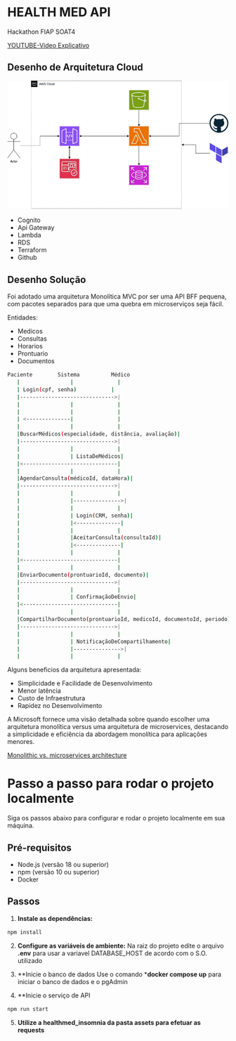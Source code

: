 # HEALTH MED API

Hackathon FIAP SOAT4

[YOUTUBE-Video Explicativo](https://youtu.be/Z9w4EmPU4Rs)

## Desenho de Arquitetura Cloud
![Diagrama de Arquitetura Cloud](./assets/cloud.jpg)

- Cognito
- Api Gateway
- Lambda
- RDS
- Terraform
- Github


## Desenho Solução
Foi adotado uma arquitetura Monolítica MVC por ser uma API BFF pequena, com pacotes separados para que uma quebra em microserviços seja fácil.

Entidades:
- Medicos
- Consultas
- Horarios
- Prontuario
- Documentos

``` sh
Paciente        Sistema          Médico
   |                |              |
   | Login(cpf, senha)           |
   |------------------------------>|
   |                |              |
   |                |              |
   | <--------------|              |
   |                |              |
   |BuscarMédicos(especialidade, distância, avaliação)|
   |------------------------------>|
   |                |              |
   |                | ListaDeMédicos|
   |<------------------------------|
   |                |              |
   |AgendarConsulta(médicoId, dataHora)|
   |------------------------------>|
   |                |              |
   |                |--------------->|
   |                |              |
   |                | Login(CRM, senha)|
   |                |<--------------|
   |                |              |
   |                |AceitarConsulta(consultaId)|
   |                |<--------------|
   |                |              |
   |<------------------------------|
   |                |              |
   |EnviarDocumento(prontuarioId, documento)|
   |------------------------------>|
   |                |              |
   |                | ConfirmaçãoDeEnvio|
   |<------------------------------|
   |                |              |
   |CompartilharDocumento(prontuarioId, medicoId, documentoId, periodo)|
   |------------------------------>|
   |                |              |
   |                | NotificaçãoDeCompartilhamento|
   |                |--------------->|
   |                |              |

```


Alguns beneficios da arquitetura apresentada:
- Simplicidade e Facilidade de Desenvolvimento
- Menor latência
- Custo de Infraestrutura
- Rapidez no Desenvolvimento

A Microsoft fornece uma visão detalhada sobre quando escolher uma arquitetura monolítica versus uma arquitetura de microservices, destacando a simplicidade e eficiência da abordagem monolítica para aplicações menores.

[Monolithic vs. microservices architecture](https://docs.microsoft.com/en-us/azure/architecture/guide/architecture-styles/microservices)

# Passo a passo para rodar o projeto localmente

Siga os passos abaixo para configurar e rodar o projeto localmente em sua máquina.

## Pré-requisitos

- Node.js (versão 18 ou superior)
- npm (versão 10 ou superior)
- Docker

## Passos
1. **Instale as dependências:**
```sh
npm install
```

2. **Configure as variáveis de ambiente:**
Na raiz do projeto edite o arquivo **.env** para usar a variavel DATABASE_HOST de acordo com o S.O. utilizado

3. **Inicie o banco de dados
Use o comando ***docker compose up** para iniciar o banco de dados e o pgAdmin

4. **Inicie o serviço de API
```sh
npm run start
```

5. **Utilize a healthmed_insomnia da pasta **assets** para efetuar as requests**
